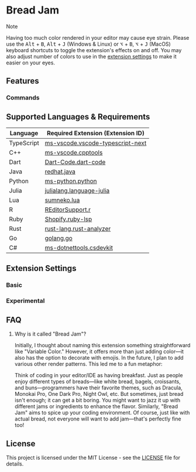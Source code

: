 # Bread Jam
<!-- Short description. See supported languages -->

<!-- GIF -->

> [!NOTE]  
> Having too much color rendered in your editor may cause eye strain. Please use the <kbd>Alt</kbd> + <kbd>B</kbd>, <kbd>Alt</kbd> + <kbd>J</kbd> (Windows & Linux) or <kbd>⌥</kbd> + <kbd>B</kbd>, <kbd>⌥</kbd> + <kbd>J</kbd> (MacOS) keyboard shortcuts to toggle the extension's effects on and off. You may also adjust number of colors to use in the [extension settings](#extension-settings) to make it easier on your eyes.

## Features
<!-- Render patterns -->
<!-- Preview render patterns -->

### Commands
<!-- The 4 command -->

## Supported Languages & Requirements
<!-- Rely on semantic by server language by extension -->
<!-- Not need to install all the extension -->

| Language   | Required Extension (Extension ID)                                                                                        |
| ---------- | ------------------------------------------------------------------------------------------------------------------------ |
| TypeScript | [ms-vscode.vscode-typescript-next](https://marketplace.visualstudio.com/items?itemName=ms-vscode.vscode-typescript-next) |
| C++        | [ms-vscode.cpptools](https://marketplace.visualstudio.com/items?itemName=ms-vscode.cpptools)                             |
| Dart       | [Dart-Code.dart-code](https://marketplace.visualstudio.com/items?itemName=Dart-Code.dart-code)                           |
| Java       | [redhat.java](https://marketplace.visualstudio.com/items?itemName=redhat.java)                                           |
| Python     | [ms-python.python](https://marketplace.visualstudio.com/items?itemName=ms-python.python)                                 |
| Julia      | [julialang.language-julia](https://marketplace.visualstudio.com/items?itemName=julialang.language-julia)                 |
| Lua        | [sumneko.lua](https://marketplace.visualstudio.com/items?itemName=sumneko.lua)                                           |
| R          | [REditorSupport.r](https://marketplace.visualstudio.com/items?itemName=REditorSupport.r)                                 |
| Ruby       | [Shopify.ruby-lsp](https://marketplace.visualstudio.com/items?itemName=Shopify.ruby-lsp)                                 |
| Rust       | [rust-lang.rust-analyzer](https://marketplace.visualstudio.com/items?itemName=rust-lang.rust-analyzer)                   |
| Go         | [golang.go](https://marketplace.visualstudio.com/items?itemName=golang.go)                                               |
| C#         | [ms-dotnettools.csdevkit](https://marketplace.visualstudio.com/items?itemName=ms-dotnettools.csdevkit)                   |


## Extension Settings
### Basic

### Experimental
<!-- Subject to change in future -->

## FAQ
1. Why is it called "Bread Jam"?

    Initially, I thought about naming this extension something straightforward like "Variable Color." However, it offers more than just adding color—it also has the option to decorate with emojis. In the future, I plan to add various other render patterns. This led me to a fun metaphor:

    Think of coding in your editor/IDE as having breakfast. Just as people enjoy different types of breads—like white bread, bagels, croissants, and buns—programmers have their favorite themes, such as Dracula, Monokai Pro, One Dark Pro, Night Owl, etc. But sometimes, just bread isn't enough; it can get a bit boring. You might want to jazz it up with different jams or ingredients to enhance the flavor. Similarly, "Bread Jam" aims to spice up your coding environment. Of course, just like with actual bread, not everyone will want to add jam—that's perfectly fine too!


## License
This project is licensed under the MIT License - see the [LICENSE](LICENSE) file for details.